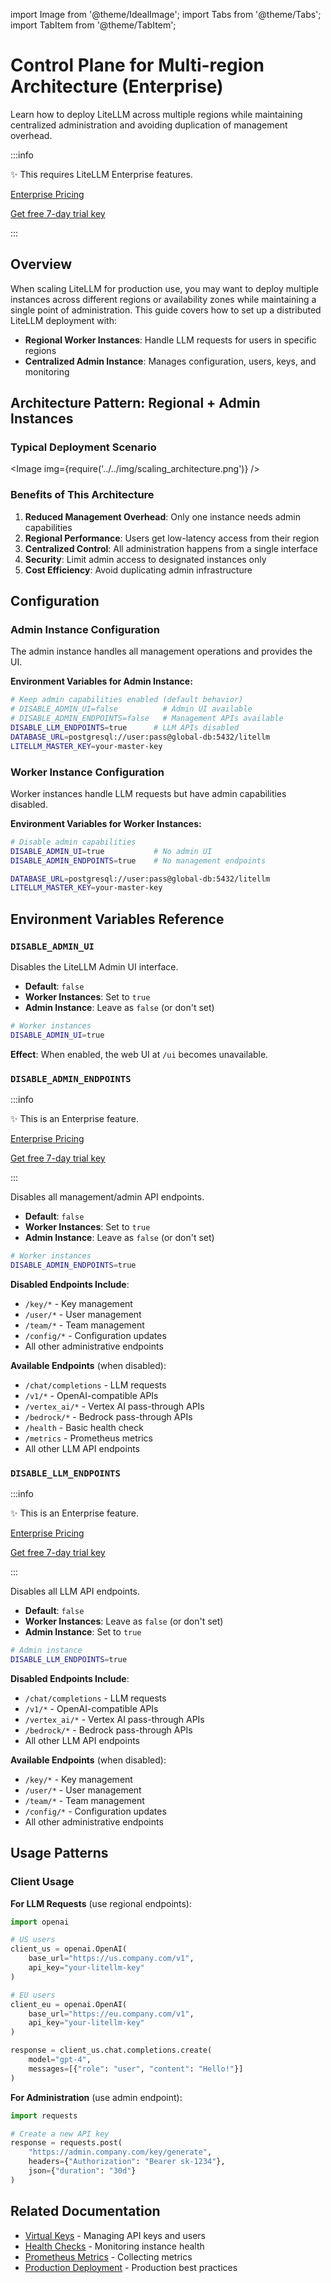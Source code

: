 import Image from '@theme/IdealImage';
import Tabs from '@theme/Tabs';
import TabItem from '@theme/TabItem';

# Control Plane for Multi-region Architecture (Enterprise)

Learn how to deploy LiteLLM across multiple regions while maintaining centralized administration and avoiding duplication of management overhead.

:::info

✨ This requires LiteLLM Enterprise features.

[Enterprise Pricing](https://www.litellm.ai/#pricing)

[Get free 7-day trial key](https://www.litellm.ai/enterprise#trial)

:::

## Overview

When scaling LiteLLM for production use, you may want to deploy multiple instances across different regions or availability zones while maintaining a single point of administration. This guide covers how to set up a distributed LiteLLM deployment with:

- **Regional Worker Instances**: Handle LLM requests for users in specific regions
- **Centralized Admin Instance**: Manages configuration, users, keys, and monitoring

## Architecture Pattern: Regional + Admin Instances

### Typical Deployment Scenario

<Image img={require('../../img/scaling_architecture.png')} />  

### Benefits of This Architecture

1. **Reduced Management Overhead**: Only one instance needs admin capabilities
2. **Regional Performance**: Users get low-latency access from their region
3. **Centralized Control**: All administration happens from a single interface
4. **Security**: Limit admin access to designated instances only
5. **Cost Efficiency**: Avoid duplicating admin infrastructure

## Configuration

### Admin Instance Configuration

The admin instance handles all management operations and provides the UI.

**Environment Variables for Admin Instance:**
```bash
# Keep admin capabilities enabled (default behavior)
# DISABLE_ADMIN_UI=false          # Admin UI available
# DISABLE_ADMIN_ENDPOINTS=false   # Management APIs available
DISABLE_LLM_ENDPOINTS=true      # LLM APIs disabled
DATABASE_URL=postgresql://user:pass@global-db:5432/litellm
LITELLM_MASTER_KEY=your-master-key
```

### Worker Instance Configuration

Worker instances handle LLM requests but have admin capabilities disabled.

**Environment Variables for Worker Instances:**
```bash
# Disable admin capabilities
DISABLE_ADMIN_UI=true           # No admin UI
DISABLE_ADMIN_ENDPOINTS=true    # No management endpoints

DATABASE_URL=postgresql://user:pass@global-db:5432/litellm
LITELLM_MASTER_KEY=your-master-key
```

## Environment Variables Reference

### `DISABLE_ADMIN_UI`

Disables the LiteLLM Admin UI interface.

- **Default**: `false`
- **Worker Instances**: Set to `true`
- **Admin Instance**: Leave as `false` (or don't set)

```bash
# Worker instances
DISABLE_ADMIN_UI=true
```

**Effect**: When enabled, the web UI at `/ui` becomes unavailable.

### `DISABLE_ADMIN_ENDPOINTS`

:::info

✨ This is an Enterprise feature.

[Enterprise Pricing](https://www.litellm.ai/#pricing)

[Get free 7-day trial key](https://www.litellm.ai/enterprise#trial)

:::

Disables all management/admin API endpoints.

- **Default**: `false`  
- **Worker Instances**: Set to `true`
- **Admin Instance**: Leave as `false` (or don't set)

```bash
# Worker instances  
DISABLE_ADMIN_ENDPOINTS=true
```

**Disabled Endpoints Include**:
- `/key/*` - Key management
- `/user/*` - User management  
- `/team/*` - Team management
- `/config/*` - Configuration updates
- All other administrative endpoints

**Available Endpoints** (when disabled):
- `/chat/completions` - LLM requests
- `/v1/*` - OpenAI-compatible APIs
- `/vertex_ai/*` - Vertex AI pass-through APIs
- `/bedrock/*` - Bedrock pass-through APIs
- `/health` - Basic health check
- `/metrics` - Prometheus metrics
- All other LLM API endpoints


### `DISABLE_LLM_ENDPOINTS`

:::info

✨ This is an Enterprise feature.

[Enterprise Pricing](https://www.litellm.ai/#pricing)

[Get free 7-day trial key](https://www.litellm.ai/enterprise#trial)

:::

Disables all LLM API endpoints.

- **Default**: `false`
- **Worker Instances**: Leave as `false` (or don't set)
- **Admin Instance**: Set to `true`

```bash
# Admin instance
DISABLE_LLM_ENDPOINTS=true
```


**Disabled Endpoints Include**:
- `/chat/completions` - LLM requests
- `/v1/*` - OpenAI-compatible APIs
- `/vertex_ai/*` - Vertex AI pass-through APIs
- `/bedrock/*` - Bedrock pass-through APIs
- All other LLM API endpoints


**Available Endpoints** (when disabled):
- `/key/*` - Key management
- `/user/*` - User management  
- `/team/*` - Team management
- `/config/*` - Configuration updates
- All other administrative endpoints


## Usage Patterns

### Client Usage

**For LLM Requests** (use regional endpoints):
```python
import openai

# US users
client_us = openai.OpenAI(
    base_url="https://us.company.com/v1",
    api_key="your-litellm-key"
)

# EU users  
client_eu = openai.OpenAI(
    base_url="https://eu.company.com/v1", 
    api_key="your-litellm-key"
)

response = client_us.chat.completions.create(
    model="gpt-4",
    messages=[{"role": "user", "content": "Hello!"}]
)
```

**For Administration** (use admin endpoint):
```python
import requests

# Create a new API key
response = requests.post(
    "https://admin.company.com/key/generate",
    headers={"Authorization": "Bearer sk-1234"},
    json={"duration": "30d"}
)
```

## Related Documentation

- [Virtual Keys](./virtual_keys.md) - Managing API keys and users
- [Health Checks](./health.md) - Monitoring instance health  
- [Prometheus Metrics](./logging.md#prometheus-metrics) - Collecting metrics
- [Production Deployment](./prod.md) - Production best practices 